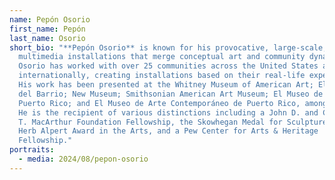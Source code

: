 ```yaml
---
name: Pepón Osorio
first_name: Pepón
last_name: Osorio
short_bio: "**Pepón Osorio** is known for his provocative, large-scale,
  multimedia installations that merge conceptual art and community dynamics.
  Osorio has worked with over 25 communities across the United States and
  internationally, creating installations based on their real-life experiences.
  His work has been presented at the Whitney Museum of American Art; El Museo
  del Barrio; New Museum; Smithsonian American Art Museum; El Museo de Arte de
  Puerto Rico; and El Museo de Arte Contemporáneo de Puerto Rico, among others.
  He is the recipient of various distinctions including a John D. and Catherine
  T. MacArthur Foundation Fellowship, the Skowhegan Medal for Sculpture, The
  Herb Alpert Award in the Arts, and a Pew Center for Arts & Heritage
  Fellowship."
portraits:
  - media: 2024/08/pepon-osorio
---
```

